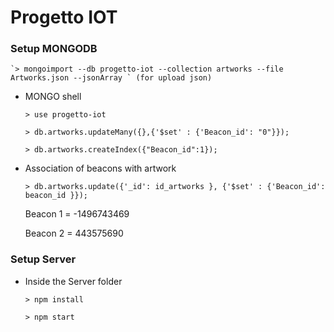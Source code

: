# Progetto IOT

### Setup MONGODB

	`> mongoimport --db progetto-iot --collection artworks --file Artworks.json --jsonArray ` (for upload json)

*  MONGO shell

	`> use progetto-iot`

	`> db.artworks.updateMany({},{'$set' : {'Beacon_id': "0"}});`

	`> db.artworks.createIndex({"Beacon_id":1});`

*  Association of beacons with artwork

	`> db.artworks.update({'_id': id_artworks }, {'$set' : {'Beacon_id': beacon_id }});`

	Beacon 1 = -1496743469

	Beacon 2 = 443575690

### Setup Server

 * Inside the Server folder

	`> npm install`
	
	`> npm start`


